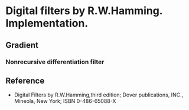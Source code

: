 # Digital filters by R.W.Hamming. Implementation.


## Gradient

### Nonrecursive differentiation filter

<TBD>


## Reference

* Digital Filters by R.W.Hamming,third edition; Dover publications,
  INC., Mineola, New York; ISBN 0-486-65088-X
